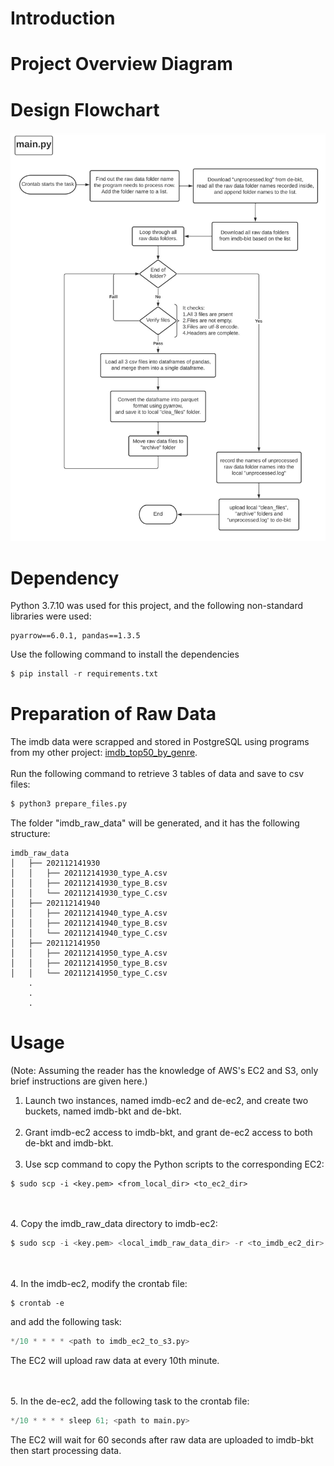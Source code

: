 # Introduction


# Project Overview Diagram


# Design Flowchart
![alt text](https://github.com/jhaojay/imdb_data_engineer_project_with_aws/blob/main/main_flowchart.JPG?raw=true)

# Dependency
Python 3.7.10 was used for this project, and the following non-standard libraries were used:
```
pyarrow==6.0.1, pandas==1.3.5
```
Use the following command to install the dependencies
```python
$ pip install -r requirements.txt
```
# Preparation of Raw Data
The imdb data were scrapped and stored in PostgreSQL using programs from my other project: [imdb_top50_by_genre](https://github.com/jhaojay/imdb_top50_by_genre/).
<br /><br />
Run the following command to retrieve 3 tables of data and save to csv files:
```python
$ python3 prepare_files.py
```
The folder "imdb_raw_data" will be generated, and it has the following structure:
```
imdb_raw_data
│   ├── 202112141930
│   │   ├── 202112141930_type_A.csv
│   │   ├── 202112141930_type_B.csv
│   │   └── 202112141930_type_C.csv
│   ├── 202112141940
│   │   ├── 202112141940_type_A.csv
│   │   ├── 202112141940_type_B.csv
│   │   └── 202112141940_type_C.csv
│   ├── 202112141950
│   │   ├── 202112141950_type_A.csv
│   │   ├── 202112141950_type_B.csv
│   │   └── 202112141950_type_C.csv
    .
    .
    .
```
# Usage
(Note: Assuming the reader has the knowledge of AWS's EC2 and S3, only brief instructions are given here.)

1. Launch two instances, named imdb-ec2 and de-ec2, and create two buckets, named imdb-bkt and de-bkt.
<br /><br />
2. Grant imdb-ec2 access to imdb-bkt, and grant de-ec2 access to both de-bkt and imdb-bkt.
<br /><br />
3. Use scp command to copy the Python scripts to the corresponding EC2:
```
$ sudo scp -i <key.pem> <from_local_dir> <to_ec2_dir>
```
<br /><br />
4. Copy the imdb_raw_data directory to imdb-ec2:
```python
$ sudo scp -i <key.pem> <local_imdb_raw_data_dir> -r <to_imdb_ec2_dir>
```
<br /><br />
4. In the imdb-ec2, modify the crontab file:
```
$ crontab -e
```
and add the following task:
```python
*/10 * * * * <path to imdb_ec2_to_s3.py>
```
The EC2 will upload raw data at every 10th minute.

<br /><br />
5. In the de-ec2, add the following task to the crontab file:
```python
*/10 * * * * sleep 61; <path to main.py>
```
The EC2 will wait for 60 seconds after raw data are uploaded to imdb-bkt then start processing data.
